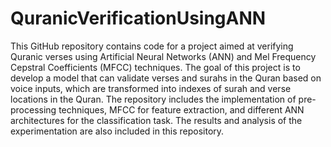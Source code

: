 # QuranicVerificationUsingANN
 This GitHub repository contains code for a project aimed at verifying Quranic verses using Artificial Neural Networks (ANN) and Mel Frequency Cepstral Coefficients (MFCC) techniques. The goal of this project is to develop a model that can validate verses and surahs in the Quran based on voice inputs, which are transformed into indexes of surah and verse locations in the Quran. The repository includes the implementation of pre-processing techniques, MFCC for feature extraction, and different ANN architectures for the classification task. The results and analysis of the experimentation are also included in this repository.
